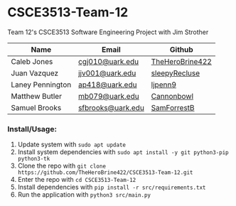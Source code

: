 # CSCE3513-Team-12
Team 12's CSCE3513 Software Engineering Project with Jim Strother

|Name|Email|Github|
|-|-|-|
|Caleb Jones|cgj010@uark.edu|[TheHeroBrine422](https://github.com/TheHeroBrine422)|
|Juan Vazquez|jjv001@uark.edu|[sleepyRecluse](https://github.com/sleepyRecluse)|
|Laney Pennington|ap418@uark.edu|[ljpenn9](https://github.com/ljpenn9)|
|Matthew Butler|mb079@uark.edu|[Cannonbowl](https://github.com/CannonBowl)|
|Samuel Brooks|sfbrooks@uark.edu|[SamForrestB](https://github.com/SamForrestB)|

### Install/Usage:

1. Update system with `sudo apt update`
2. Install system dependencies with `sudo apt install -y git python3-pip python3-tk`
3. Clone the repo with `git clone https://github.com/TheHeroBrine422/CSCE3513-Team-12.git`
4. Enter the repo with `cd CSCE3513-Team-12`
5. Install dependencies with `pip install -r src/requirements.txt`
6. Run the application with `python3 src/main.py`
